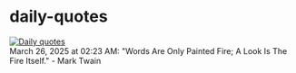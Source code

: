 # daily-quotes
[![Daily quotes](https://github.com/ceepu8/daily-quotes/actions/workflows/daily-quote.yml/badge.svg)](https://github.com/ceepu8/daily-quotes/actions/workflows/daily-quote.yml)<br/>
March 26, 2025 at 02:23 AM: "Words Are Only Painted Fire; A Look Is The Fire Itself." - Mark Twain
